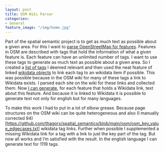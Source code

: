 ```yaml
---
layout: post
title: OSM Wiki Parser
categories:
- General
feature_image: "/img/home.jpg"
---
```


Part of the spatial semantic project is to get as much text as possible about a given area. For this I want to [parse OpenStreetMap for features](https://github.com/thagorx/spatial_semantics/blob/main/parse_osm.py). Features in OSM are described with tags that hold the information of what a given feature is. Each feature can have an unlimited number of tags. I want to use these tags to generate as much text as possible about a given area. So I created a [list of tags](https://github.com/thagorx/spatial_semantics/blob/main/osm/osm_groups.txt) I deemed relevant and then used the neat feature of linked [wikidata objects](https://www.wikidata.org/wiki/Help:Items) to link each tag to an wikidata item if possible. This was possible because in the OSM wiki for many of these tags a link to Wikidata exists. I parsed each site on the wiki for these links and collected them. Now [I can generate](https://github.com/thagorx/spatial_semantics/blob/main/parse_osm_wiki.ipynb), for each feature that holds a Wikidata link, text about this feature. And because it is linked to Wikidata it is possible to generate text not only for english but for many languages. 

To make this work I had to put in a lot of elbow grease. Because page structures on the OSM wiki can be quite heterogeneous and also (I manually corrected 94)[https://github.com/thagorx/spatial_semantics/blob/main/osm/osm_key_value_edgecases.txt] wikidata tag links. Further when possible I supplemented a missing Wikidata link for a tag with a link to just the key part of the tag. But now all works and I’m satisfied with the result. In the english language I can generate text for 1119 tags.
